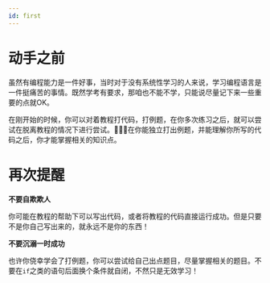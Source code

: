 ```yaml
---
id: first
---
```


# 动手之前

虽然有编程能力是一件好事，当时对于没有系统性学习的人来说，学习编程语言是一件挺痛苦的事情。既然学考有要求，那咱也不能不学，只能说尽量记下来一些重要的点就OK。

在刚开始的时候，你可以对着教程打代码，打例题，在你多次练习之后，就可以尝试在脱离教程的情况下进行尝试。在你能独立打出例题，并能理解你所写的代码之后，你才能掌握相关的知识点。

# 再次提醒

**不要自欺欺人**

你可能在教程的帮助下可以写出代码，或者将教程的代码直接运行成功。但是只要不是你自己写出来的，就永远不是你的东西！

**不要沉溺一时成功**

也许你侥幸学会了打例题，你可以尝试给自己出点题目，尽量掌握相关的题目。不要在`if`之类的语句后面换个条件就自闭，不然只是无效学习！